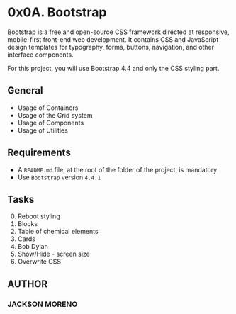 # 0x0A. Bootstrap

Bootstrap is a free and open-source CSS framework directed at responsive, mobile-first front-end web development. It contains CSS and JavaScript design templates for typography, forms, buttons, navigation, and other interface components.

For this project, you will use Bootstrap 4.4 and only the CSS styling part.

## General

+ Usage of Containers
+ Usage of the Grid system
+ Usage of Components
+ Usage of Utilities


## Requirements

+ A `README.md` file, at the root of the folder of the project, is mandatory
+ Use `Bootstrap` version `4.4.1`

## Tasks

0. Reboot styling
1. Blocks
2. Table of chemical elements
3. Cards
4. Bob Dylan
5. Show/Hide - screen size
6. Overwrite CSS


## AUTHOR
### JACKSON MORENO